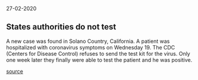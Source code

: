 27-02-2020

## States authorities do not test

A new case was found in Solano Country, California. A patient was hospitalized with coronavirus symptoms on Wednesday 19.  The CDC (Centers for Disease Control) refuses to send the test kit for the virus. Only one week later they finally were able to test the patient and he was positive.

[source](https://abc7news.com/health/coronavirus-solano-county-resident-treated-unknown-origin/5971289/)
